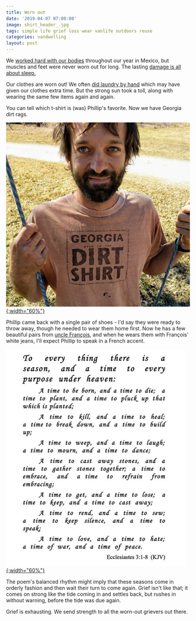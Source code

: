 ```yaml
---
title: Worn out
date: '2019-04-07 07:00:00'
image: shirt_header_.jpg
tags: simple life grief loss wear vanlife outdoors reuse
categories: vandwelling
layout: post
---
```


We [worked hard with our bodies](https://reverdecer.annalisagross.com/2018/12/28/gallery-of-injuries/) throughout our year in Mexico, but muscles and feet were never worn out for long. The lasting [damage is all about sleep.](https://reverdecer.annalisagross.com/2018/10/26/premature-aging/)

Our clothes are worn out! We often [did laundry by hand](https://reverdecer.annalisagross.com/2018/08/11/how-to-do-laundry-by-hand/) which may have given our clothes extra time. But the strong sun took a toll, along with wearing the same few items again and again.

You can tell which t-shirt is (was) Phillip's favorite. Now we have Georgia dirt rags.

[![](/images/phil_shirt_.jpg){:width="60%"}](/images/phil_shirt.jpg)

Phillip came back with a single pair of shoes - I'd say they were ready to throw away, though he needed to wear them home first. Now he has a few beautiful pairs from [uncle François](https://www.triadcremationsociety.com/notices/Francois-Costes), and when he wears them with François' white jeans, I'll expect Phillip to speak in a French accent.


[![](/images/ecc_.jpg){:width="60%"}](/images/ecc.jpg)

																												 
The poem's balanced rhythm might imply that these seasons come in orderly fashion and then wait their turn to come again. Grief isn't like that; it comes on strong like the tide coming in and settles back, but rushes in without warning, before the tide was due again.

Grief is exhausting. We send strength to all the worn-out grievers out there.
